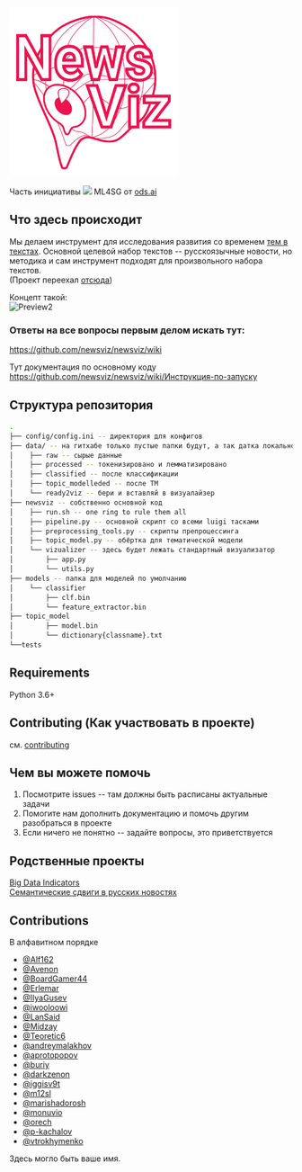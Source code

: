 <img src="https://raw.githubusercontent.com/iggisv9t/temp/master/news_viz_logo_eye.svg" alt="LOGO" width="300"/>  

Часть инициативы <img src="https://ods.ai/ods/logo/ml4sg.svg" width="30"> ML4SG от [ods.ai](https://ods.ai)

## Что здесь происходит
Мы делаем инструмент для исследования развития со временем [тем в текстах](www.machinelearning.ru/wiki/index.php?title=Тематическое_моделирование). Основной целевой набор текстов -- русскоязычные новости, но методика и сам инструмент подходят для произвольного набора текстов.  
(Проект переехал [отсюда](https://github.com/ods-ai-ml4sg/proj_news_viz))  
  
Концепт такой:  
![Preview2](https://camo.githubusercontent.com/3f306e50fd0b38266da057dde30d010b2d511fe9/68747470733a2f2f692e6962622e636f2f526763736633762f6e6577732d76697a2d636f6e636570742e706e67)

### Ответы на все вопросы первым делом искать тут:  
https://github.com/newsviz/newsviz/wiki

Тут документация по основному коду https://github.com/newsviz/newsviz/wiki/Инструкция-по-запуску

## Структура репозитория  

```bash
.
├── config/config.ini -- директория для конфигов
├── data/ -- на гитхабе только пустые папки будут, а так датка локально будет здесь во время запуска
│    ├── raw -- сырые данные
│    ├── processed -- токенизировано и лемматизировано
│    ├── classified -- после классификации
│    ├── topic_modelleded -- после ТМ
│    └── ready2viz -- бери и вставляй в визуалайзер
├── newsviz -- собственно основной код
│    ├── run.sh -- one ring to rule them all
│    ├── pipeline.py -- основной скрипт со всеми luigi тасками
│    ├── preprocessing_tools.py -- скрипты препроцессинга
│    ├── topic_model.py -- обёртка для тематической модели
│    └── vizualizer -- здесь будет лежать стандартный визуализатор
│        ├── app.py
│        └── utils.py
├── models -- папка для моделей по умолчанию
│    └── classifier
│        ├── clf.bin
│        └── feature_extractor.bin
├── topic_model
│        ├── model.bin
│        └── dictionary{classname}.txt
└──tests
```



## Requirements

Python 3.6+

## Contributing (Как участвовать в проекте)
см. [contributing](https://github.com/newsviz/newsviz/blob/master/CONTRIBUTING.md)

## Чем вы можете помочь
1. Посмотрите issues -- там должны быть расписаны актуальные задачи
2. Помогите нам дополнить документацию и помочь другим разобраться в проекте
3. Если ничего не понятно -- задайте вопросы, это приветствуется

## Родственные проекты
[Big Data Indicators](http://bigdata-indicators.com/)  
[Семантические сдвиги в русских новостях](https://shiftry.rusvectores.org/ru/)

## Contributions
В алфавитном порядке

 - [@Alf162](https://github.com/Alf162)
 - [@Avenon](https://github.com/Avenon)
 - [@BoardGamer44](https://github.com/BoardGamer44)
 - [@Erlemar](https://github.com/Erlemar)
 - [@IlyaGusev](https://github.com/IlyaGusev)
 - [@iwooloowi](https://github.com/iwooloowi)
 - [@LanSaid](https://github.com/LanSaid)
 - [@Midzay](https://github.com/Midzay)
 - [@Teoretic6](https://github.com/Teoretic6)
 - [@andreymalakhov](https://github.com/andreymalakhov)
 - [@aprotopopov](https://github.com/aprotopopov)
 - [@buriy](https://github.com/buriy)
 - [@darkzenon](https://github.com/darkzenon)
 - [@iggisv9t](https://github.com/iggisv9t)
 - [@m12sl](https://github.com/m12sl)
 - [@marishadorosh](https://github.com/marishadorosh)
 - [@monuvio](https://github.com/monuvio)
 - [@orech](https://github.com/orech)
 - [@p-kachalov](https://github.com/p-kachalov)
 - [@vtrokhymenko](https://github.com/vtrokhymenko)
 
Здесь могло быть ваше имя.
